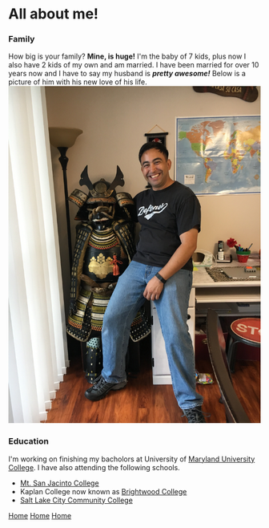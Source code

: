 # All about me!
### Family
  How big is your family? **Mine, is huge!** I'm the baby of 7 kids, plus now I also have 2 kids of my own and am married. I have been married for over 10 years now and I have to say my husband is ***pretty awesome!*** Below is a picture of him with his new love of his life.
  ![Husband](IMG_0904.JPG)


### Education
I'm working on finishing my bacholors at University of [Maryland University College](http://umuc.edu). I have also attending the following schools.
+ [Mt. San Jacinto College](https://www.msjc.edu/Pages/default.aspx)
+ Kaplan College now known as [Brightwood College](https://www.brightwood.edu/locations/vista-ca/)
+ [Salt Lake City Community College](https://www.slcc.edu)

[Home](Suzy9586.github.io/index.md)
[Home](suzy9586.github.io)
[Home](suzy9586.github.io/index.html)

